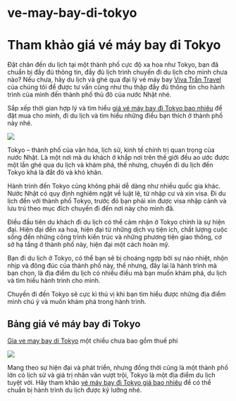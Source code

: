 # ve-may-bay-di-tokyo
<h1>Tham khảo giá vé máy bay đi Tokyo</h1>

Đặt chân đến du lịch tại một thành phố cực độ xa hoa như Tokyo, bạn đã chuẩn bị đầy đủ thông tin, đầy đủ lịch trình chuyến đi du lịch cho mình chưa nào? Nếu chưa, hãy du lịch và ghé qua đại lý vé máy bay <a href  = "http://vivatrantravel.vn/">Viva Trần Travel</a> của chúng tôi để được tư vấn cũng như thu thập đầy đủ thông tin cho hành trình của mình đến thành phố thủ đô của nước Nhật nhé.

Sắp xếp thời gian hợp lý và tìm hiểu <a href  = "http://vivatrantravel.vn/ve-may-bay-di-tokyo.html">giá vé máy bay đi Tokyo bao nhiêu</a> để đặt mua cho mình, đi du lịch và tìm hiểu những điều bạn thích ở thành phố này nhé.

<img src = "https://vemaybayairchina.net/wp-content/uploads/2016/12/ve-may-bay-di-tokyo-0.jpg" />

Tokyo – thành phố của văn hóa, lịch sử, kinh tế chính trị quan trọng của nước Nhật. Là một nơi mà du khách ở khắp nơi trên thế giới đều ao ước được một lần ghé qua du lịch và khám phá, thế nhưng, chuyến đi du lịch đến Tokyo khá là đắt đỏ và khó khăn.

Hành trình đến Tokyo cũng không phải dễ dàng như nhiều quốc gia khác. Nước Nhật có quy định nghiêm ngặt về luật lệ, từ nhập cư và xin visa. Đi du lịch đến với thành phố Tokyo, trước đó bạn phải xin được visa nhập cảnh và lưu trú theo mục đích chuyến đi đến nơi này cho mình đã.

Điều đầu tiên du khách đi du lịch có thể cảm nhận ở Tokyo chính là sự hiện đại. Hiện đại đến xa hoa, hiện đại từ những dịch vụ tiện ích, chất lượng cuộc sống đến những công trình kiến trúc và những phương tiện giao thông, cơ sở hạ tầng ở thành phố này, hiện đại một cách hoàn mỹ.

Bạn đi du lịch ở Tokyo, có thể bạn sẽ bị choáng ngợp bởi sự náo nhiệt, nhộn nhịp và đông đúc của thành phố này, thế nhưng, đây lại là hành trình mà bạn chọn, là địa điểm du lịch có nhiều điều mà bạn muốn khám phá, du lịch và tìm hiểu hành trình cho mình.

Chuyến đi đến Tokyo sẽ cực kì thú vị khi bạn tìm hiểu được những địa điểm mình chú ý và muốn khám phá trong hành trình.

<h2>Bảng giá vé máy bay đi Tokyo</h2>

<a href  = "https://visaxuatnhapcanh.vn/ve-may-bay-di-tokyo.html">Gia ve may bay di Tokyo</a> một chiều chưa bao gồm thuế phí

<img src = "https://vemaybayairchina.net/wp-content/uploads/2016/12/du-lich-TOKYO.jpg" />

Mang theo sự hiện đại và phát triển, nhưng đồng thời cũng là một thành phố lớn có lịch sử và giá trị nhân văn vượt trội, Tokyo là một địa điểm du lịch tuyệt vời. Hãy tham khảo <a href  = "https://vivatrantravel.com/ve-quoc-te/ve-may-bay-di-tokyo.html">vé máy bay đi Tokyo giá bao nhiêu</a> để có thể chuẩn bị hành trình du lịch được kỹ lưỡng nhé.
